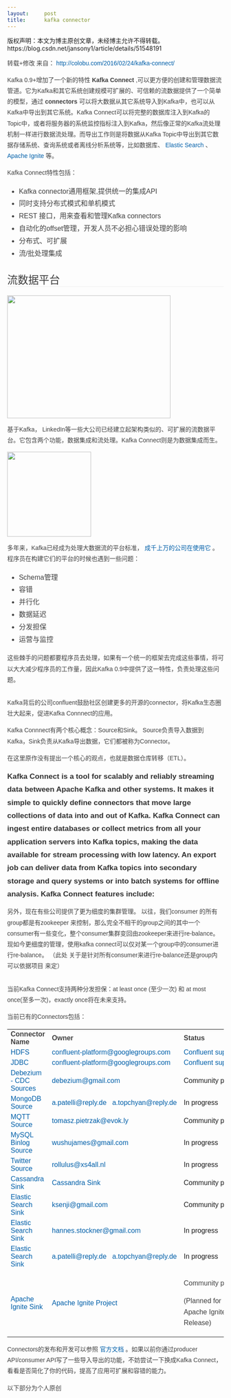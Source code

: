 ```yaml
---
layout:     post
title:      kafka connector
---
```

<div id="article_content" class="article_content clearfix csdn-tracking-statistics" data-pid="blog" data-mod="popu_307" data-dsm="post">
								<div class="article-copyright">
					版权声明：本文为博主原创文章，未经博主允许不得转载。					https://blog.csdn.net/jansony1/article/details/51548191				</div>
								            <link rel="stylesheet" href="https://csdnimg.cn/release/phoenix/template/css/ck_htmledit_views-f76675cdea.css">
						<div class="htmledit_views" id="content_views">
                
<p style="line-height:25.2px;color:rgb(64,64,64);font-family:'Microsoft YaHei', Verdana, sans-serif, SimSun;font-size:14px;">
转载+修改 来自： <a href="http://colobu.com/2016/02/24/kafka-connect/" rel="nofollow" style="color:rgb(0,95,169);text-decoration:none;background-color:transparent;">http://colobu.com/2016/02/24/kafka-connect/</a>  </p>
<div style="line-height:25.2px;color:rgb(64,64,64);font-family:'Microsoft YaHei', Verdana, sans-serif, SimSun;font-size:14px;">
<p style="line-height:25.2px;">Kafka 0.9+增加了一个新的特性 <span style="font-weight:700;">Kafka Connect</span> ,可以更方便的创建和管理数据流管道。它为Kafka和其它系统创建规模可扩展的、可信赖的流数据提供了一个简单的模型，通过 <span style="font-weight:700;">connectors</span> 可以将大数据从其它系统导入到Kafka中，也可以从Kafka中导出到其它系统。Kafka
 Connect可以将完整的数据库注入到Kafka的Topic中，或者将服务器的系统监控指标注入到Kafka，然后像正常的Kafka流处理机制一样进行数据流处理。而导出工作则是将数据从Kafka Topic中导出到其它数据存储系统、查询系统或者离线分析系统等，比如数据库、 <a href="https://www.elastic.co/" rel="nofollow" style="color:rgb(0,95,169);text-decoration:none;background-color:transparent;">Elastic
 Search</a> 、<a href="https://ignite.apache.org/" rel="nofollow" style="color:rgb(0,95,169);text-decoration:none;background-color:transparent;">Apache Ignite</a> 等。</p>
<p style="line-height:25.2px;">Kafka Connect特性包括：</p>
<ul style="font-size:16px;"><li style="line-height:28.8px;">Kafka connector通用框架,提供统一的集成API</li><li style="line-height:28.8px;">同时支持分布式模式和单机模式</li><li style="line-height:28.8px;">REST 接口，用来查看和管理Kafka connectors</li><li style="line-height:28.8px;">自动化的offset管理，开发人员不必担心错误处理的影响</li><li style="line-height:28.8px;">分布式、可扩展</li><li style="line-height:28.8px;">流/批处理集成</li></ul><h2 id="articleHeader0" style="font-family:inherit;font-weight:500;line-height:1.1;color:inherit;font-size:1.75em;border-bottom-width:1px;border-bottom-style:solid;border-bottom-color:rgb(238,238,238);">
流数据平台</h2>
<p style="line-height:25.2px;"><img src="http://static.open-open.com/lib/uploadImg/20160224/20160224154902_420.png" class="alignCenter" width="380" height="285" alt="" style="border:0px;vertical-align:middle;"></p>
<p style="line-height:25.2px;">基于Kafka， LinkedIn等一些大公司已经建立起架构类似的、可扩展的流数据平台。它包含两个功能，数据集成和流处理。Kafka Connect则是为数据集成而生。</p>
<p style="line-height:25.2px;"><img src="http://static.open-open.com/lib/uploadImg/20160224/20160224154902_194.png" class="alignCenter" width="195" height="197" alt="" style="border:0px;vertical-align:middle;"></p>
<p style="line-height:25.2px;">多年来，Kafka已经成为处理大数据流的平台标准， <a href="https://cwiki.apache.org/confluence/display/KAFKA/Powered+By" rel="nofollow" style="color:rgb(0,95,169);text-decoration:none;background-color:transparent;">成千上万的公司在使用它</a> 。程序员在构建它们的平台的时候也遇到一些问题：</p>
<ul style="font-size:16px;"><li style="line-height:28.8px;">Schema管理</li><li style="line-height:28.8px;">容错</li><li style="line-height:28.8px;">并行化</li><li style="line-height:28.8px;">数据延迟</li><li style="line-height:28.8px;">分发担保</li><li style="line-height:28.8px;">运营与监控</li></ul><div style="line-height:25.2px;">
<p style="line-height:25.2px;">这些棘手的问题都要程序员去处理，如果有一个统一的框架去完成这些事情，将可以大大减少程序员的工作量，因此Kafka 0.9中提供了这一特性，负责处理这些问题。</p>
<img src="http://cdn2.hubspot.net/hub/540072/hubfs/blog-files/Kafka_and_the_age_of_streaming_data_integration/Kafka_and_the_age_of_streaming_data_integration_image_kafka_connect.png?t=1455819300250&amp;width=580&amp;height=435" class="alignCenter" alt="" style="border:0px;vertical-align:middle;"></div>
<p style="line-height:25.2px;">Kafka背后的公司confluent鼓励社区创建更多的开源的connector，将Kafka生态圈壮大起来，促进Kafka Connnect的应用。</p>
<div style="line-height:25.2px;">
<p style="line-height:25.2px;">Kafka Connnect有两个核心概念：Source和Sink。 Source负责导入数据到Kafka，Sink负责从Kafka导出数据，它们都被称为Connector。</p>
<p style="line-height:25.2px;">在这里原作没有提出一个核心的观点，也就是数据仓库转移（ETL）。</p>
<p style="line-height:25.2px;"><strong><span style="color:rgb(51,51,51);font-family:'Source Sans Pro', sans-serif;font-size:17.3333px;line-height:30.3333px;">Kafka Connect is a tool for scalably and reliably streaming data
 between Apache Kafka and other systems. It makes it simple to quickly define </span><span style="color:rgb(51,51,51);font-family:'Source Sans Pro', sans-serif;font-size:17.3333px;line-height:30.3333px;">connectors</span><span style="color:rgb(51,51,51);font-family:'Source Sans Pro', sans-serif;font-size:17.3333px;line-height:30.3333px;"> that
 move large collections of data into and out of Kafka. Kafka Connect can ingest entire databases or collect metrics from all your application servers into Kafka topics, making the data available for stream processing with low latency. An export job can deliver
 data from Kafka topics into secondary storage and query systems or into batch systems for offline analysis. Kafka Connect features include:</span></strong><br></p>
<p style="line-height:25.2px;">另外，现在有些公司提供了更为细度的集群管理。 以往，我们consumer 的所有group都是有zookeeper 来控制，那么完全不相干的group之间的其中一个consumer有一些变化，整个consumer集群变回由zookeeper来进行re-balance。现如今更细度的管理，使用kafka connect可以仅对某一个group中的consumer进行re-balance。
 （此处 关于是针对所有consumer来进行re-balance还是group内 可以依据项目 来定）</p>
<img src="http://cdn2.hubspot.net/hub/540072/hubfs/blog-files/Kafka_and_the_age_of_streaming_data_integration/Kafka_and_the_age_of_streaming_data_integration_image_sources_sinks.png?t=1455819300250&amp;width=580&amp;height=435" class="alignCenter" alt="" style="border:0px;vertical-align:middle;"></div>
<p style="line-height:25.2px;">当前Kafka Connect支持两种分发担保：at least once (至少一次) 和 at most once(至多一次)，exactly once将在未来支持。</p>
<p style="line-height:25.2px;">当前已有的Connectors包括：</p>
<table class="ke-zeroborder" style="border-spacing:0px;border-collapse:collapse;background-color:transparent;"><tbody><tr><td width="31%"><span style="font-weight:700;color:rgb(64,64,64);">Connector Name</span></td>
<td width="41%"><span style="font-weight:700;color:rgb(64,64,64);">Owner</span></td>
<td width="28%"><span style="font-weight:700;color:rgb(64,64,64);">Status</span></td>
</tr><tr><td width="31%"><a href="http://docs.confluent.io/2.0.0/connect/connect-hdfs/docs/index.html" rel="nofollow" style="color:rgb(0,95,169);text-decoration:none;background-color:transparent;">HDFS</a></td>
<td width="41%"><a href="mailto:confluent-platform@googlegroups.com" rel="nofollow" style="color:rgb(0,95,169);text-decoration:none;background-color:transparent;">confluent-platform@googlegroups.com</a></td>
<td width="28%"><a href="http://www.confluent.io/developer#download" rel="nofollow" style="color:rgb(0,95,169);text-decoration:none;background-color:transparent;">Confluent supported</a></td>
</tr><tr><td width="31%"><a href="http://docs.confluent.io/2.0.0/connect/connect-jdbc/docs/index.html" rel="nofollow" style="color:rgb(0,95,169);text-decoration:none;background-color:transparent;">JDBC</a></td>
<td width="41%"><a href="mailto:confluent-platform@googlegroups.com" rel="nofollow" style="color:rgb(0,95,169);text-decoration:none;background-color:transparent;">confluent-platform@googlegroups.com</a></td>
<td width="28%"><a href="http://www.confluent.io/developer#download" rel="nofollow" style="color:rgb(0,95,169);text-decoration:none;background-color:transparent;">Confluent supported</a></td>
</tr><tr><td width="31%"><a href="https://github.com/debezium" rel="nofollow" style="color:rgb(0,95,169);text-decoration:none;background-color:transparent;">Debezium - CDC Sources</a></td>
<td width="41%"><a href="mailto:debezium@gmail.com" rel="nofollow" style="color:rgb(0,95,169);text-decoration:none;background-color:transparent;">debezium@gmail.com</a></td>
<td width="28%">Community project</td>
</tr><tr><td width="31%"><a href="https://github.com/DataReply/kafka-connect-mongodb" rel="nofollow" style="color:rgb(0,95,169);text-decoration:none;background-color:transparent;">MongoDB Source</a></td>
<td width="41%"><a href="mailto:a.patelli@reply.de" rel="nofollow" style="color:rgb(0,95,169);text-decoration:none;background-color:transparent;">a.patelli@reply.de</a>   <a href="mailto:a.topchyan@reply.de" rel="nofollow" style="color:rgb(0,95,169);text-decoration:none;background-color:transparent;">a.topchyan@reply.de</a></td>
<td width="28%">In progress</td>
</tr><tr><td width="31%"><a href="https://github.com/evokly/kafka-connect-mqtt" rel="nofollow" style="color:rgb(0,95,169);text-decoration:none;background-color:transparent;">MQTT Source</a></td>
<td width="41%"><a href="mailto:tomasz.pietrzak@evok.ly" rel="nofollow" style="color:rgb(0,95,169);text-decoration:none;background-color:transparent;">tomasz.pietrzak@evok.ly</a></td>
<td width="28%">Community project</td>
</tr><tr><td width="31%"><a href="https://github.com/wushujames/kafka-mysql-connector" rel="nofollow" style="color:rgb(0,95,169);text-decoration:none;background-color:transparent;">MySQL Binlog Source</a></td>
<td width="41%"><a href="mailto:wushujames@gmail.com" rel="nofollow" style="color:rgb(0,95,169);text-decoration:none;background-color:transparent;">wushujames@gmail.com</a></td>
<td width="28%">In progress</td>
</tr><tr><td width="31%"><a href="https://github.com/rollulus/twitter-kafka-connect" rel="nofollow" style="color:rgb(0,95,169);text-decoration:none;background-color:transparent;">Twitter Source</a></td>
<td width="41%"><a href="mailto:rollulus@xs4all.nl" rel="nofollow" style="color:rgb(0,95,169);text-decoration:none;background-color:transparent;">rollulus@xs4all.nl</a></td>
<td width="28%">In progress</td>
</tr><tr><td width="31%"><a href="https://github.com/andrewstevenson/stream-reactor/tree/master/kafka-connect-cassandra" rel="nofollow" style="color:rgb(0,95,169);text-decoration:none;background-color:transparent;">Cassandra
 Sink</a></td>
<td width="41%"><a href="https://github.com/andrewstevenson/stream-reactor/tree/master/kafka-connect-cassandra" rel="nofollow" style="color:rgb(0,95,169);text-decoration:none;background-color:transparent;">Cassandra
 Sink</a></td>
<td width="28%">Community project</td>
</tr><tr><td width="31%"><a href="https://github.com/ksenji/kafka-connect-es" rel="nofollow" style="color:rgb(0,95,169);text-decoration:none;background-color:transparent;">Elastic Search Sink</a></td>
<td width="41%"><a href="mailto:ksenji@gmail.com" rel="nofollow" style="color:rgb(0,95,169);text-decoration:none;background-color:transparent;">ksenji@gmail.com</a></td>
<td width="28%">Community project</td>
</tr><tr><td width="31%"><a href="https://github.com/hannesstockner/kafka-connect-elasticsearch" rel="nofollow" style="color:rgb(0,95,169);text-decoration:none;background-color:transparent;">Elastic Search
 Sink</a></td>
<td width="41%"><a href="mailto:hannes.stockner@gmail.com" rel="nofollow" style="color:rgb(0,95,169);text-decoration:none;background-color:transparent;">hannes.stockner@gmail.com</a></td>
<td width="28%">In progress</td>
</tr><tr><td width="31%"><a href="https://github.com/DataReply/kafka-connect-elastic-search-sink" rel="nofollow" style="color:rgb(0,95,169);text-decoration:none;background-color:transparent;">Elastic Search
 Sink</a></td>
<td width="41%"><a href="mailto:a.patelli@reply.de" rel="nofollow" style="color:rgb(0,95,169);text-decoration:none;background-color:transparent;">a.patelli@reply.de</a>   <a href="mailto:a.topchyan@reply.de" rel="nofollow" style="color:rgb(0,95,169);text-decoration:none;background-color:transparent;">a.topchyan@reply.de</a></td>
<td width="28%">In progress</td>
</tr><tr><td width="31%"><a href="https://github.com/apache/ignite/tree/master/modules/kafka" rel="nofollow" style="color:rgb(0,95,169);text-decoration:none;background-color:transparent;">Apache Ignite Sink</a></td>
<td width="41%"><a href="https://ignite.apache.org/" rel="nofollow" style="color:rgb(0,95,169);text-decoration:none;background-color:transparent;">Apache Ignite Project</a></td>
<td width="28%">
<p style="line-height:25.2px;color:rgb(64,64,64);">
Community project</p>
<p style="line-height:25.2px;color:rgb(64,64,64);">
(Planned for Apache Ignite 1.6 Release)</p>
</td>
</tr></tbody></table><p style="line-height:25.2px;">Connectors的发布和开发可以参照 <a href="http://kafka.apache.org/documentation.html#connect_user" rel="nofollow" style="color:rgb(0,95,169);text-decoration:none;background-color:transparent;">官方文档</a> 。如果以前你通过producer
 API/consumer API写了一些导入导出的功能，不妨尝试一下换成Kafka Connect，看看是否简化了你的代码，提高了应用可扩展和容错的能力。</p>
<p style="line-height:25.2px;">以下部分为个人原创</p>
<p style="line-height:25.2px;"><br></p>
<p style="line-height:25.2px;"><br></p>
</div>
            </div>
                </div>